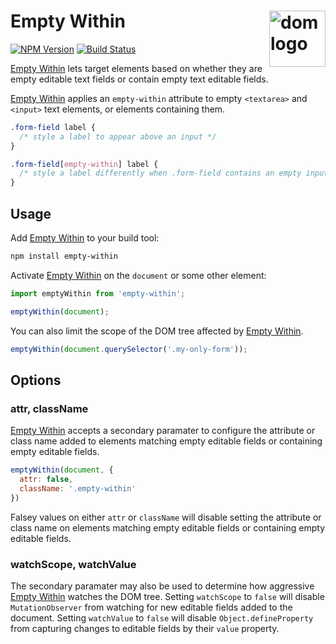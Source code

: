 # Empty Within [<img src="http://jonathantneal.github.io/dom-logo.svg" alt="dom logo" width="90" height="90" align="right">][Empty Within]

[![NPM Version][npm-img]][npm-url]
[![Build Status][cli-img]][cli-url]

[Empty Within] lets target elements based on whether they are empty editable
text fields or contain empty text editable fields.

[Empty Within] applies an `empty-within` attribute to empty `<textarea>` and
`<input>` text elements, or elements containing them.

```css
.form-field label {
  /* style a label to appear above an input */
}

.form-field[empty-within] label {
  /* style a label differently when .form-field contains an empty input */
}
```

## Usage

Add [Empty Within] to your build tool:

```bash
npm install empty-within
```

Activate [Empty Within] on the `document` or some other element:

```js
import emptyWithin from 'empty-within';

emptyWithin(document);
```

You can also limit the scope of the DOM tree affected by [Empty Within].

```js
emptyWithin(document.querySelector('.my-only-form'));
```

## Options

### attr, className

[Empty Within] accepts a secondary paramater to configure the attribute or
class name added to elements matching empty editable fields or containing empty
editable fields.

```js
emptyWithin(document, {
  attr: false,
  className: '.empty-within'
})
```

Falsey values on either `attr` or `className` will disable setting the
attribute or class name on elements matching empty editable fields or containing
empty editable fields.

### watchScope, watchValue

The secondary paramater may also be used to determine how aggressive
[Empty Within] watches the DOM tree. Setting `watchScope` to `false` will
disable `MutationObserver` from watching for new editable fields added to the
document. Setting `watchValue` to `false` will disable `Object.defineProperty`
from capturing changes to editable fields by their `value` property.

[npm-url]: https://www.npmjs.com/package/empty-within
[npm-img]: https://img.shields.io/npm/v/empty-within.svg
[cli-url]: https://travis-ci.org/jonathantneal/empty-within
[cli-img]: https://img.shields.io/travis/jonathantneal/empty-within.svg

[Empty Within]: https://github.com/jonathantneal/empty-within
